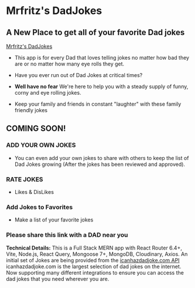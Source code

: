 # Mrfritz's DadJokes
## A New Place to get all of your favorite Dad jokes
[Mrfritz's DadJokes](https://vite-mrfritz-dadjokes.onrender.com)

* This app is for every Dad that loves telling jokes no matter how bad they are or no matter how many eye rolls they get. 

* Have you ever run out of Dad Jokes at critical times?

* **Well have no fear** We're here to help you with a steady supply of funny, corny and eye rolling jokes. 

* Keep your family and friends in constant "laughter" with these family friendly jokes


## **COMING SOON!** 
### ADD YOUR OWN JOKES
- You can even add your own jokes to share with others to keep the list of Dad Jokes growing (After the jokes has been reviewed and approved).

### RATE JOKES
- Likes & DisLikes

### Add Jokes to Favorites
- Make a list of your favorite jokes

### Please share this link with a DAD near you





**Technical Details:**
This is a Full Stack MERN app with React Router 6.4+, Vite, Node.js,
React Query, Mongoose 7+, MongoDB, Cloudinary, Axios. 
An initial set of Jokes are being provided from the [icanhazdadjoke.com API](https://icanhazdadjoke.com/)
icanhazdadjoke.com is the largest selection of dad jokes on the internet. Now supporting many different integrations to ensure you can access the dad jokes that you need wherever you are.
